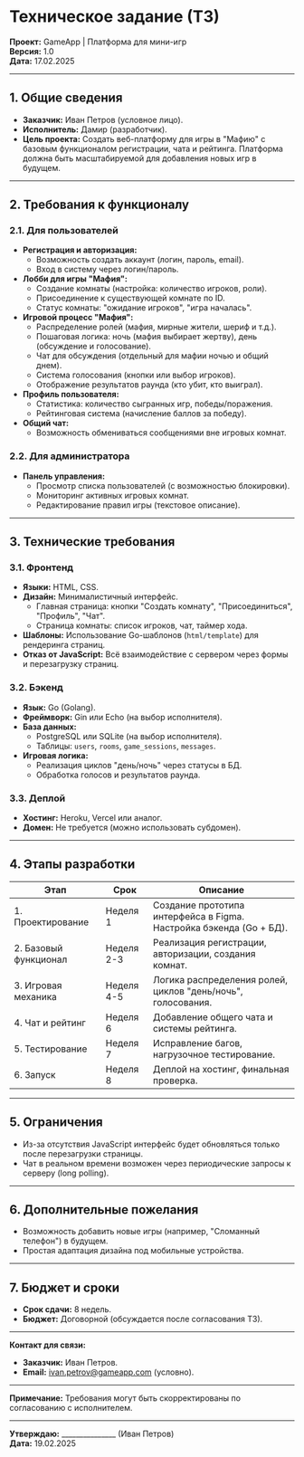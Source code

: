 # Техническое задание (ТЗ)

**Проект:** GameApp | Платформа для мини-игр  
**Версия:** 1.0  
**Дата:** 17.02.2025  

---

## 1. Общие сведения

- **Заказчик:** Иван Петров (условное лицо).  
- **Исполнитель:** Дамир (разработчик).  
- **Цель проекта:** Создать веб-платформу для игры в "Мафию" с базовым функционалом регистрации, чата и рейтинга. Платформа должна быть масштабируемой для добавления новых игр в будущем.  

---

## 2. Требования к функционалу

### 2.1. Для пользователей

- **Регистрация и авторизация:**  
  - Возможность создать аккаунт (логин, пароль, email).  
  - Вход в систему через логин/пароль.  
- **Лобби для игры "Мафия":**  
  - Создание комнаты (настройка: количество игроков, роли).  
  - Присоединение к существующей комнате по ID.  
  - Статус комнаты: "ожидание игроков", "игра началась".  
- **Игровой процесс "Мафия":**  
  - Распределение ролей (мафия, мирные жители, шериф и т.д.).  
  - Пошаговая логика: ночь (мафия выбирает жертву), день (обсуждение и голосование).  
  - Чат для обсуждения (отдельный для мафии ночью и общий днем).  
  - Система голосования (кнопки или выбор игроков).  
  - Отображение результатов раунда (кто убит, кто выиграл).  
- **Профиль пользователя:**  
  - Статистика: количество сыгранных игр, победы/поражения.  
  - Рейтинговая система (начисление баллов за победу).  
- **Общий чат:**  
  - Возможность обмениваться сообщениями вне игровых комнат.  

### 2.2. Для администратора

- **Панель управления:**  
  - Просмотр списка пользователей (с возможностью блокировки).  
  - Мониторинг активных игровых комнат.  
  - Редактирование правил игры (текстовое описание).  

---

## 3. Технические требования

### 3.1. Фронтенд

- **Языки:** HTML, CSS.  
- **Дизайн:** Минималистичный интерфейс.  
  - Главная страница: кнопки "Создать комнату", "Присоединиться", "Профиль", "Чат".  
  - Страница комнаты: список игроков, чат, таймер хода.  
- **Шаблоны:** Использование Go-шаблонов (`html/template`) для рендеринга страниц.  
- **Отказ от JavaScript:** Всё взаимодействие с сервером через формы и перезагрузку страниц.  

### 3.2. Бэкенд

- **Язык:** Go (Golang).  
- **Фреймворк:** Gin или Echo (на выбор исполнителя).  
- **База данных:**  
  - PostgreSQL или SQLite (на выбор исполнителя).  
  - Таблицы: `users`, `rooms`, `game_sessions`, `messages`.  
- **Игровая логика:**  
  - Реализация циклов "день/ночь" через статусы в БД.  
  - Обработка голосов и результатов раунда.  

### 3.3. Деплой

- **Хостинг:** Heroku, Vercel или аналог.  
- **Домен:** Не требуется (можно использовать субдомен).  

---

## 4. Этапы разработки

| Этап                  | Срок       | Описание                                                            |
| --------------------- | ---------- | ------------------------------------------------------------------- |
| 1. Проектирование     | Неделя 1   | Создание прототипа интерфейса в Figma. Настройка бэкенда (Go + БД). |
| 2. Базовый функционал | Неделя 2-3 | Реализация регистрации, авторизации, создания комнат.               |
| 3. Игровая механика   | Неделя 4-5 | Логика распределения ролей, циклов "день/ночь", голосования.        |
| 4. Чат и рейтинг      | Неделя 6   | Добавление общего чата и системы рейтинга.                          |
| 5. Тестирование       | Неделя 7   | Исправление багов, нагрузочное тестирование.                        |
| 6. Запуск             | Неделя 8   | Деплой на хостинг, финальная проверка.                              |

---

## 5. Ограничения

- Из-за отсутствия JavaScript интерфейс будет обновляться только после перезагрузки страницы.  
- Чат в реальном времени возможен через периодические запросы к серверу (long polling).  

---

## 6. Дополнительные пожелания

- Возможность добавить новые игры (например, "Сломанный телефон") в будущем.  
- Простая адаптация дизайна под мобильные устройства.  

---

## 7. Бюджет и сроки

- **Срок сдачи:** 8 недель.  
- **Бюджет:** Договорной (обсуждается после согласования ТЗ).  

---

**Контакт для связи:**  

- **Заказчик:** Иван Петров.  
- **Email:** ivan.petrov@gameapp.com (условно).  

---

**Примечание:** Требования могут быть скорректированы по согласованию с исполнителем.  

---

**Утверждаю:** _______________ (Иван Петров)  
**Дата:** 19.02.2025  
